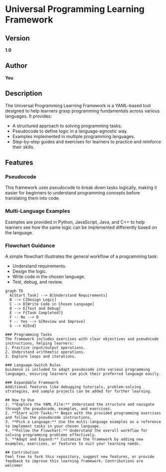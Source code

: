 # Universal Programming Learning Framework

## Version
**1.0**

## Author
**You**

## Description
The Universal Programming Learning Framework is a YAML-based tool designed to help learners grasp programming fundamentals across various languages. It provides:
- A structured approach to solving programming tasks.
- Pseudocode to define logic in a language-agnostic way.
- Examples implemented in multiple programming languages.
- Step-by-step guides and exercises for learners to practice and reinforce their skills.

## Features
### Pseudocode
This framework uses pseudocode to break down tasks logically, making it easier for beginners to understand programming concepts before translating them into code.

### Multi-Language Examples
Examples are provided in Python, JavaScript, Java, and C++ to help learners see how the same logic can be implemented differently based on the language.

### Flowchart Guidance
A simple flowchart illustrates the general workflow of a programming task:
- Understand requirements.
- Design the logic.
- Write code in the chosen language.
- Test, debug, and review.

```mermaid
graph TD
  A[Start Task] --> B[Understand Requirements]
  B --> C[Design Logic]
  C --> D[Write Code in Chosen Language]
  D --> E[Test and Debug]
  E --> F{Task Completed?}
  F -- No --> D
  F -- Yes --> G[Review and Improve]
  G --> H[End]

### Programming Tasks
The framework includes exercises with clear objectives and pseudocode instructions, helping learners:
1. Practice input/output operations.
2. Understand arithmetic operations.
3. Explore loops and iterations.

### Language-Switch Rules
Guidance is included to adapt pseudocode into various programming languages, ensuring learners can pick their preferred language easily.

### Expandable Framework
Additional features like debugging tutorials, problem-solving strategies, and sample projects can be added for further learning.

## How to Use
1. **Explore the YAML File:** Understand the structure and navigate through the pseudocode, examples, and exercises.
2. **Start with Tasks:** Begin with the provided programming exercises and follow the pseudocode instructions.
3. **Pick a Language:** Use the multi-language examples as a reference to implement tasks in your chosen language.
4. **Follow the Flowchart:** Understand the overall workflow for solving programming problems effectively.
5. **Adapt and Expand:** Customize the framework by adding new examples, exercises, or features to suit your learning needs.

## Contribution
Feel free to fork this repository, suggest new features, or provide feedback to improve this learning framework. Contributions are welcome!
